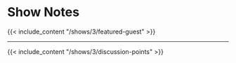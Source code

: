 # Show Notes

{{< include_content "/shows/3/featured-guest" >}}

---

{{< include_content "/shows/3/discussion-points" >}}
